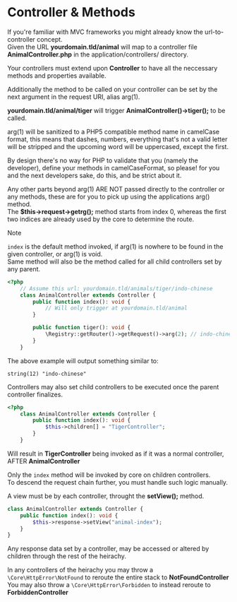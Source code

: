 # Controller & Methods
If you're familiar with MVC frameworks you might already know the url-to-controller concept.  
Given the URL **yourdomain.tld/animal** will map to a controller file **AnimalController.php** in the application/controllers/ directory.  

Your controllers must extend upon **Controller** to have all the neccessary methods and properties available.  

Additionally the method to be called on your controller can be set by the next argument in the request URI, alias arg(1).  

**yourdomain.tld/animal/tiger** will trigger **AnimalController()->tiger();** to be called.  

arg(1) will be sanitized to a PHP5 compatible method name in camelCase format, this means that dashes, numbers, everything that's not a valid letter will be stripped
and the upcoming word will be uppercased, except the first.  

By design there's no way for PHP to validate that you (namely the developer),
define your methods in camelCaseFormat, so please! for you and the next developers sake, do this, and be strict about it. 

Any other parts beyond arg(1) ARE NOT passed directly to the controller or any methods, these are for you to pick up using the applications arg() method.  
The **$this->request->getrg();** method starts from index 0, whereas the first two indices are already used by the core to determine the route.  

> [!NOTE] 
> `index` is the default method invoked, if arg(1) is nowhere to be found in the given controller, or arg(1) is void.  
> Same method will also be the method called for all child controllers set by any parent.  

```php
<?php
	// Assume this url: yourdomain.tld/animals/tiger/indo-chinese
	class AnimalController extends Controller {
		public function index(): void {
			// Will only trigger at yourdomain.tld/animal
		}

		public function tiger(): void {
			\Registry::getRouter()->getRequest()->arg(2); // indo-chinese
		}
	}
```

The above example will output something similar to:  

```
string(12) "indo-chinese"
```

Controllers may also set child controllers to be executed once the parent controller finalizes.  

```php
<?php
	class AnimalController extends Controller {
		public function index(): void {
			$this->children[] = "TigerController";
		}
	}
```
Will result in **TigerController** being invoked as if it was a normal controller, AFTER **AnimalController**

Only the `index` method will be invoked by core on children controllers.  
To descend the request chain further, you must handle such logic manually.  

A view must be by each controller, throught the **setView();** method.
```php
class AnimalController extends Controller {
	public function index(): void {
		$this->response->setView("animal-index");
	}
}
```

Any response data set by a controller, may be accessed or altered by children through the rest of the heirachy.  

In any controllers of the heirachy you may throw a `\Core\HttpError\NotFound` to reroute the entire stack to **NotFoundController**   
You may also throw a `\Core\HttpError\Forbidden` to instead reroute to **ForbiddenController**